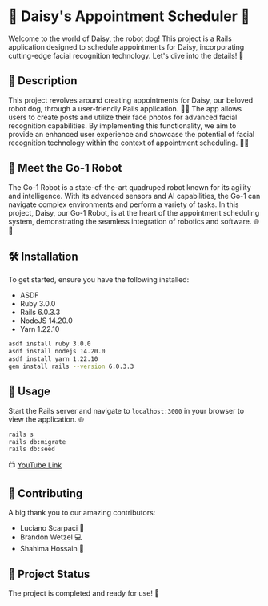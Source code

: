 # 🤖 Daisy's Appointment Scheduler 🐾

Welcome to the world of Daisy, the robot dog! This project is a Rails application designed to schedule appointments for Daisy, incorporating cutting-edge facial recognition technology. Let's dive into the details! 🌟

## 📜 Description

This project revolves around creating appointments for Daisy, our beloved robot dog, through a user-friendly Rails application. 🐶✨ The app allows users to create posts and utilize their face photos for advanced facial recognition capabilities. By implementing this functionality, we aim to provide an enhanced user experience and showcase the potential of facial recognition technology within the context of appointment scheduling. 📅📸

## 🤖 Meet the Go-1 Robot

The Go-1 Robot is a state-of-the-art quadruped robot known for its agility and intelligence. With its advanced sensors and AI capabilities, the Go-1 can navigate complex environments and perform a variety of tasks. In this project, Daisy, our Go-1 Robot, is at the heart of the appointment scheduling system, demonstrating the seamless integration of robotics and software. 🌐🤖

## 🛠️ Installation

To get started, ensure you have the following installed:

- ASDF
- Ruby 3.0.0
- Rails 6.0.3.3
- NodeJS 14.20.0
- Yarn 1.22.10

```bash
asdf install ruby 3.0.0
asdf install nodejs 14.20.0
asdf install yarn 1.22.10
gem install rails --version 6.0.3.3
```

## 🚀 Usage

Start the Rails server and navigate to `localhost:3000` in your browser to view the application. 🌐

```bash
rails s
rails db:migrate
rails db:seed
```

📺 [YouTube Link](https://www.youtube.com/watch?v=utZlSNNSZS4)

## 👥 Contributing

A big thank you to our amazing contributors:

- Luciano Scarpaci 🎨
- Brandon Wetzel 💻
- Shahima Hossain 📝

## 🚦 Project Status

The project is completed and ready for use! 🎉
